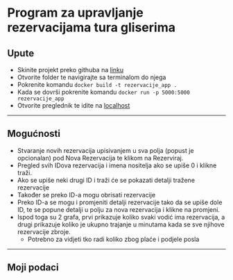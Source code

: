 # Program za upravljanje rezervacijama tura gliserima

## Upute

- Skinite projekt preko githuba na [linku](https://github.com)
- Otvorite folder te navigirajte sa terminalom do njega
- Pokrenite komandu `docker build -t rezervacije_app .`
- Kada se dovrši pokrenite komandu `docker run -p 5000:5000 rezervacije_app`
- Otvorite preglednik te idite na [localhost](http://127.0.0.1:5000/)

---

## Mogućnosti

- Stvaranje novih rezervacija upisivanjem u sva polja (popust je opcionalan) pod Nova Rezervacija te klikom na Rezerviraj.
- Pregled svih IDova rezervacija i imena nositelja ako se upiše 0 i klikne traži.
- Ako se upiše neki drugi ID i traži će se pokazati detalji tražene rezervacije
- Također se preko ID-a mogu obrisati rezervacije
- Preko ID-a se mogu i promjeniti detalji rezervacije tako da se upiše dole ID, te se popune detalji u polju za nova rezervacija i klikne na promjeni.
- Ispod toga su 2 grafa, prvi prikazuje koliko svaki vodić ima rezervacija, a drugi prikazuje koliko je ukupno trajanje u minutama kada se sve njihove rezervacije zbroje.
  - Potrebno za vidjeti tko radi koliko zbog plaće i podjele posla

---

## Moji podaci
